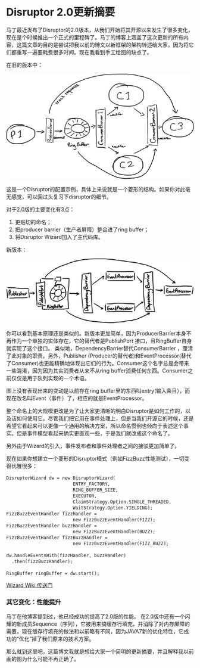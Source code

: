 # Disruptor 2.0更新摘要

马丁最近发布了Disruptor的2.0版本，从我们开始将其开源以来发生了很多变化，现在是个时候推出一个正式的里程碑了。马丁的博客上涵盖了这次更新的所有内容，这篇文章的目的是尝试把我以前的博文以新框架的架构转述给大家，因为将它们都重写一遍要耗费很多时间。现在我看到手工绘图的缺点了。


在旧的版本中：

![](images/1P3C-Diamond-RingBuffer1.png)

这是一个Disruptor的配置示例，具体上来说就是一个菱形的结构。如果你对此毫无感觉，可以回过头复习下disruptor的细节。

对于2.0版的主要变化有3点：

1. 更贴切的命名；
2. 把producer barrier（生产者屏障）整合进了ring buffer；
3. 将Disruptor Wizard加入了主代码库。


新版本：

![](images/NewWorldOrder.png)

你可以看到基本原理还是类似的。新版本更加简单，因为ProducerBarrier本身不再作为一个单独的实体存在，它的替代者是PublishPort 接口，且RingBuffer自身就实现了这个接口。 类似地，DependencyBarrier替代ConsumerBarrier ，厘清了此对象的职责。另外，Publisher (Producer的替代者)和EventProcessor(替代了Consumer)也更能精确地体现出它们的行为。Consumer这个名字总是会带来一些混淆，因为因为其实消费者从来不从ring buffer消费任何东西。Consumer之前仅仅是用于队列实现的一个术语。

图上没有表现出来的变动是以前存在ring buffer里的东西叫entry(输入条目），而现在改名叫Event（事件）了，相应的就是EventProcessor。

整个命名上的大规模更改是为了让大家更清晰的明白Disruptor是如何工作的，以及该如何使用它。尽管我们把它用在事件处理上，但是当我们开源它的时候，还是希望它看起来可以更像一个通用的解决方案，所以命名惯例也倾向于表述这个事实。但是事件模型看起来确实更直观一些，于是我们就改成这个命名了。

另外由于Wizard的引入，事件发布者和事件处理者之间的接驳更加简单了。

现在如果你想建立一个菱形的Disruptor模式（例如FizzBuzz性能测试），一切变得优雅很多：

```
DisruptorWizard dw = new DisruptorWizard(
                         ENTRY_FACTORY,
                         RING_BUFFER_SIZE,
                         EXECUTOR,
                         ClaimStrategy.Option.SINGLE_THREADED,
                         WaitStrategy.Option.YIELDING);
FizzBuzzEventHandler fizzHandler =
                         new FizzBuzzEventHandler(FIZZ);
FizzBuzzEventHandler buzzHandler =
                         new FizzBuzzEventHandler(BUZZ);
FizzBuzzEventHandler fizzBuzzHandler =
                         new FizzBuzzEventHandler(FIZZ_BUZZ);

dw.handleEventsWith(fizzHandler, buzzHandler)
  .then(fizzBuzzHandler);

RingBuffer ringBuffer = dw.start();
```

[Wizard Wiki 传送门](http://code.google.com/p/disruptor/wiki/DisruptorWizard)

### 其它变化：性能提升

马丁在他博客提到过，他已经成功的提高了2.0版的性能。 在2.0版中还有一个闪耀的新成员Sequence（序列），它被用来搞缓存行填充，并消除了对内存屏障的需要。现在缓存行填充的做法和以前略有不同，因为JAVA7新的优化特性，它成功的“优化”掉了我们原来的技术方案。

那么就到这里吧，这篇博文我就是想给大家一个简明的更新摘要，并且解释我以前画的图为什么可能不再正确了。